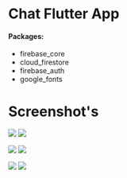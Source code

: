 # Chat Flutter App

#### Packages:
- firebase_core
- cloud_firestore
- firebase_auth
- google_fonts


# Screenshot's 

![](Screenshot/Screenshot_2021-12-23-04-16-41.png)
![](Screenshot/Screenshot_2021-12-23-04-16-53.png)

![](Screenshot/Screenshot_2021-12-23-04-16-54.png)
![](Screenshot/Screenshot_2021-12-23-04-17-35.png)

![](Screenshot/Screenshot_2021-12-23-04-17-51.png)
![](Screenshot/Screenshot_2021-12-23-04-17-53.png)

